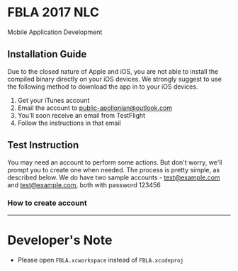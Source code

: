 # FBLA 2017 NLC
Mobile Application Development

## Installation Guide
Due to the closed nature of Apple and iOS, you are not able to install the compiled binary directly on your iOS devices. We strongly suggest to use the following method to download the app in to your iOS devices.

1. Get your iTunes account
2. Email the account to public-apollonian@outlook.com
3. You'll soon receive an email from TestFlight
4. Follow the instructions in that email

## Test Instruction
You may need an account to perform some actions. But don't worry, we'll prompt you to create one when needed. 
The process is pretty simple, as described below. 
We do have two sample accounts - text@example.com and test@example.com, both with password 123456

### How to create account


--- 

# Developer's Note
- Please open `FBLA.xcworkspace` instead of `FBLA.xcodeproj`
